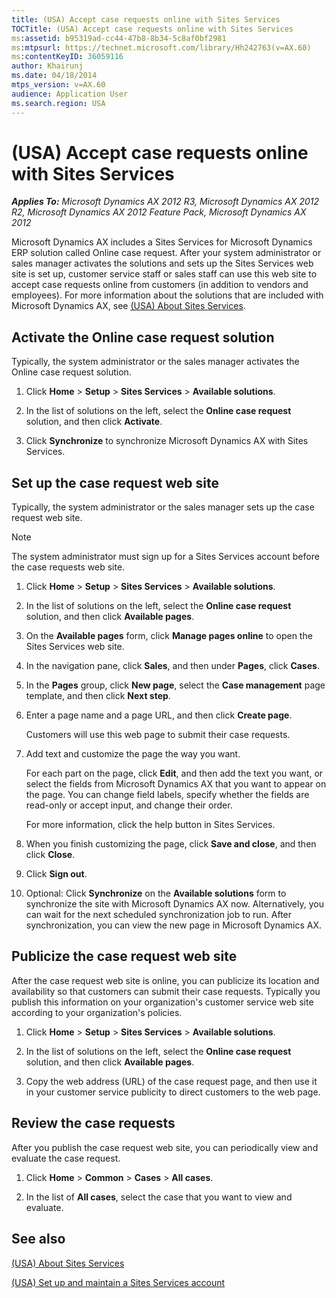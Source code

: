```yaml
---
title: (USA) Accept case requests online with Sites Services
TOCTitle: (USA) Accept case requests online with Sites Services
ms:assetid: b95319ad-cc44-47b8-8b34-5c8af0bf2981
ms:mtpsurl: https://technet.microsoft.com/library/Hh242763(v=AX.60)
ms:contentKeyID: 36059116
author: Khairunj
ms.date: 04/18/2014
mtps_version: v=AX.60
audience: Application User
ms.search.region: USA
---
```


# (USA) Accept case requests online with Sites Services 


_**Applies To:** Microsoft Dynamics AX 2012 R3, Microsoft Dynamics AX 2012 R2, Microsoft Dynamics AX 2012 Feature Pack, Microsoft Dynamics AX 2012_

Microsoft Dynamics AX includes a Sites Services for Microsoft Dynamics ERP solution called Online case request. After your system administrator or sales manager activates the solutions and sets up the Sites Services web site is set up, customer service staff or sales staff can use this web site to accept case requests online from customers (in addition to vendors and employees). For more information about the solutions that are included with Microsoft Dynamics AX, see [(USA) About Sites Services](usa-about-sites-services.md).

## Activate the Online case request solution

Typically, the system administrator or the sales manager activates the Online case request solution.

1.  Click **Home** \> **Setup** \> **Sites Services** \> **Available solutions**.

2.  In the list of solutions on the left, select the **Online case request** solution, and then click **Activate**.

3.  Click **Synchronize** to synchronize Microsoft Dynamics AX with Sites Services.

## Set up the case request web site

Typically, the system administrator or the sales manager sets up the case request web site.


> [!NOTE]
> <P>The system administrator must sign up for a Sites Services account before the case requests web site.</P>



1.  Click **Home** \> **Setup** \> **Sites Services** \> **Available solutions**.

2.  In the list of solutions on the left, select the **Online case request** solution, and then click **Available pages**.

3.  On the **Available pages** form, click **Manage pages online** to open the Sites Services web site.

4.  In the navigation pane, click **Sales**, and then under **Pages**, click **Cases**.

5.  In the **Pages** group, click **New page**, select the **Case management** page template, and then click **Next step**.

6.  Enter a page name and a page URL, and then click **Create page**.
    
    Customers will use this web page to submit their case requests.

7.  Add text and customize the page the way you want.
    
    For each part on the page, click **Edit**, and then add the text you want, or select the fields from Microsoft Dynamics AX that you want to appear on the page. You can change field labels, specify whether the fields are read-only or accept input, and change their order.
    
    For more information, click the help button in Sites Services.

8.  When you finish customizing the page, click **Save and close**, and then click **Close**.

9.  Click **Sign out**.

10. Optional: Click **Synchronize** on the **Available solutions** form to synchronize the site with Microsoft Dynamics AX now. Alternatively, you can wait for the next scheduled synchronization job to run. After synchronization, you can view the new page in Microsoft Dynamics AX.

## Publicize the case request web site

After the case request web site is online, you can publicize its location and availability so that customers can submit their case requests. Typically you publish this information on your organization's customer service web site according to your organization's policies.

1.  Click **Home** \> **Setup** \> **Sites Services** \> **Available solutions**.

2.  In the list of solutions on the left, select the **Online case request** solution, and then click **Available pages**.

3.  Copy the web address (URL) of the case request page, and then use it in your customer service publicity to direct customers to the web page.

## Review the case requests

After you publish the case request web site, you can periodically view and evaluate the case request.

1.  Click **Home** \> **Common** \> **Cases** \> **All cases**.

2.  In the list of **All cases**, select the case that you want to view and evaluate.

## See also

[(USA) About Sites Services](usa-about-sites-services.md)

[(USA) Set up and maintain a Sites Services account](usa-set-up-and-maintain-a-sites-services-account.md)

  


